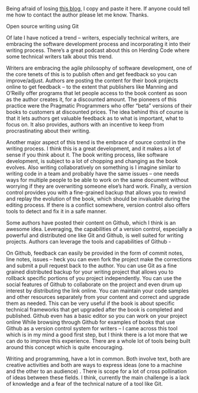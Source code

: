 Being afraid of losing [this blog](http://technikhil.wordpress.com/2012/01/14/open-source-writing-using-git/), I copy and paste it here. If anyone could tell me how to contact the author please let me know. Thanks. 

Open source writing using Git

Of late I have noticed a trend – writers, especially technical writers, are embracing the software development process and incorporating it into their writing process. There’s a great podcast about this on Herding Code where some technical writers talk about this trend.

Writers are embracing the agile philosophy of software development, one of the core tenets of this is to publish often and get feedback so you can improve/adjust. Authors are posting the content for their book projects online to get feedback – to the extent that publishers like Manning and O’Reilly offer programs that let people access to the book content as soon as the author creates it, for a discounted amount. The pioneers of this practice were the Pragmatic Programmers who offer “beta” versions of their books to customers at discounted prices. The idea behind this of course is that it lets authors get valuable feedback as to what is important, what to focus on. It also provides, authors with an incentive to keep from procrastinating about their writing.

Another major aspect of this trend is the embrace of source control in the writing process. I think this is a great development, and it makes a lot of sense if you think about it.  The book writing process, like software development, is subject to a lot of chopping and changing as the book evolves. Also writing collaboratively on something is I imagine similar to writing code in a team and probably have the same issues –  one needs ways for multiple people to be able to work on the same document without worrying if they are overwriting someone else’s hard work. Finally, a version control provides you with a fine-grained backup that allows you to rewind and replay the evolution of the book, which should be invaluable during the editing process. If there is a conflict somewhere, version control also offers tools to detect and fix it in a safe manner.

Some authors have posted their content on Github, which I think is an awesome idea.    Leveraging, the capabilities of a version control, especially a powerful and distributed one like Git and Github, is well suited for writing projects. Authors can leverage the tools  and capabilities of Github  -

On Github, feedback can easily be provided in the form of  commit notes, line notes, issues – heck you can even fork the project make the corrections and submit a pull request back to the author.
You can use Git as a fine grained distributed backup for your writing project that allows you to rollback specific portions of you project independently.
You can use the social features of Github to collaborate on the project and even drum up interest by distributing the link online.
You can maintain your code samples and other resources separately from your content and correct and upgrade them as needed. This can be very useful if the book is about specific technical frameworks that get upgraded after the book is completed and published.
Github even has a basic editor so you can work on your project online
While browsing through Github for examples of books that use Github as a version control system for writers – I came across this tool which is  in my mind a good first step, but I think there is a lot more that we can do to improve this experience. There are a whole lot of tools being built around this concept which is quite encouraging.

Writing and programming, have a lot in common. Both involve text, both are creative activities and both are ways to express ideas (one to a machine and the other to an audience) . There is scope for a lot of cross pollination of ideas between these fields. I think, currently the main challenge is a lack of knowledge and a fear of the technical nature of a tool like Git.
